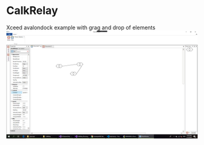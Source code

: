 # CalkRelay
Xceed avalondock example with grag and drop of elements
![Image description](image.png)
